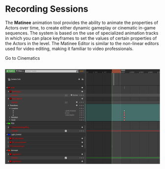 # Recording Sessions

The **Matinee** animation tool provides the ability to animate the properties of Actors over time, to create either dynamic gameplay or cinematic in-game sequences. The system is based on the use of specialized animation tracks in which you can place keyframes to set the values of certain properties of the Actors in the level. The Matinee Editor is similar to the non-linear editors used for video editing, making it familiar to video professionals.

Go to Cinematics

```text

```

![](../.gitbook/assets/image%20%289%29.png)

  


